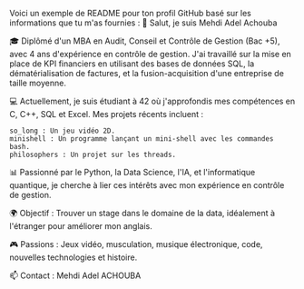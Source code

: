 Voici un exemple de README pour ton profil GitHub basé sur les informations que tu m'as fournies :
👋 Salut, je suis Mehdi Adel Achouba

🎓 Diplômé d'un MBA en Audit, Conseil et Contrôle de Gestion (Bac +5), avec 4 ans d'expérience en contrôle de gestion. J'ai travaillé sur la mise en place de KPI financiers en utilisant des bases de données SQL, la dématérialisation de factures, et la fusion-acquisition d'une entreprise de taille moyenne.

💻 Actuellement, je suis étudiant à 42 où j'approfondis mes compétences en C, C++, SQL et Excel. Mes projets récents incluent :

    so_long : Un jeu vidéo 2D.
    minishell : Un programme lançant un mini-shell avec les commandes bash.
    philosophers : Un projet sur les threads.

📊 Passionné par le Python, la Data Science, l'IA, et l'informatique quantique, je cherche à lier ces intérêts avec mon expérience en contrôle de gestion.

🌍 Objectif : Trouver un stage dans le domaine de la data, idéalement à l'étranger pour améliorer mon anglais.

🎮 Passions : Jeux vidéo, musculation, musique électronique, code, nouvelles technologies et histoire.

📫 Contact : Mehdi Adel ACHOUBA
